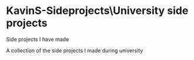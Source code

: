 # KavinS-Sideprojects\University side projects
Side projects I have made 

A collection of the side projects I made during university